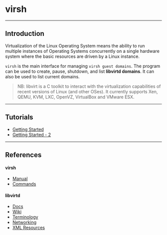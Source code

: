 # virsh

---

## Introduction

Virtualization of the Linux Operating System means the ability to run multiple instances of Operating Systems concurrently on a single hardware system where the basic resources are driven by a Linux instance. 

`virsh` is the main interface for managing `virsh guest domains`. The program can be used to create, pause, shutdown, and list __libvirtd domains__. It can also be used to list current domains. 


> NB: libvirt is a C toolkit to interact with the virtualization capabilities of recent versions of Linux (and other OSes). It currently supports Xen, QEMU, KVM, LXC, OpenVZ, VirtualBox and VMware ESX.

---

## Tutorials

* [Getting Started](http://rabexc.org/posts/how-to-get-started-with-libvirt-on)
* [Getting Started - 2](https://www.thegeekstuff.com/2014/10/linux-kvm-create-guest-vm/)

---

## References
#### virsh
* [Manual](https://libvir.org/sources/virshcmdref/html/)
* [Commands](https://libvirt.org/sources/virshcmdref/html/chap-virsh_command_reference-command_listing.html)

#### libvirtd
* [Docs](https://libvirt.org/docs.html)
* [Wiki](https://wiki.libvirt.org/page/Main_Page)
* [Terminology](https://libvirt.org/goals.html)
* [Networking](https://wiki.libvirt.org/page/Networking)
* [XML Resources](https://libvirt.org/format.html)
